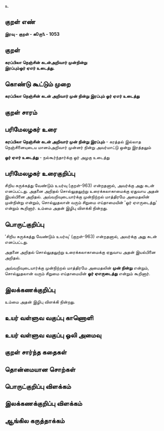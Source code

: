 உ

## குறள் எண் 

**இரவு - குறள் - க0ரு௩ - 1053**

## குறள் 

**கரப்பிலா நெஞ்சின் கடன்அறிவார் முன்நின்று  
இரப்பும்ஓர் ஏஎர் உடைத்து.** 

## கொண்டு கூட்டும் முறை

**கரப்பிலா நெஞ்சின் கடன் அறிவார் முன் நின்று இரப்பும் ஓர் ஏஎர் உடைத்து**

## குறள் சாரம் 


## பரிமேலழகர் உரை

**கரப்பிலா நெஞ்சின் கடன் அறிவார் முன் நின்று இரப்பும்** - கரத்தல் இல்லாத நெஞ்சினையுடைய மானம்அறிவார் முன்னர் நின்று அவர்மாட்டு ஒன்று இரத்தலும் 

**ஓர் ஏஎர் உடைத்து** - நல்கூர்ந்தார்க்கு ஓர் அழகு உடைத்து

## பரிமேலழகர் உரைகுறிப்பு   

சிறிய சுருக்கத்து வேண்டும் உயர்வு (குறள்-963) என்றதனால், அவர்க்கு அது கடன் எனப்பட்டது. அதனை அறிதல் சொல்லுதலுற்று உரைக்கலாகாமைக்கு ஏதுவாய அதன் இயல்பினை அறிதல். அவ்வறிவுடையார்க்கு முன்நிற்றல் மாத்திரமே அமைதலின் முன்நின்று என்றும், சொல்லுதலான் வரும் சிறுமை எய்தாமையின் 'ஓர் ஏஎருடைத்து' என்றும் கூறினார். உம்மை அதன் இழிபு விளக்கி நின்றது.

## பொருட்குறிப்பு 

'சிறிய சுருக்கத்து வேண்டும் உயர்வு' (குறள்-963) என்றதனால், அவர்க்கு அது கடன் எனப்பட்டது. 

அதனை அறிதல் சொல்லுதலுற்று உரைக்கலாகாமைக்கு ஏதுவாய அதன் இயல்பினை அறிதல். 

அவ்வறிவுடையார்க்கு முன்நிற்றல் மாத்திரமே அமைதலின் **முன் நின்று** என்றும், சொல்லுதலான் வரும் சிறுமை எய்தாமையின் **ஓர் ஏஎருடைத்து** என்றும் கூறினார். 

## இலக்கணக்குறிப்பு  

உம்மை அதன் இழிபு விளக்கி நின்றது.

## உயர் வள்ளுவ வகுப்பு காணொளி


## உயர் வள்ளுவ வகுப்பு ஒலி அமைவு 

 
## குறள் சார்ந்த கதைகள் 


## தொன்மையான சொற்கள்


## பொருட்குறிப்பு விளக்கம்


## இலக்கணக்குறிப்பு விளக்கம்


## ஆங்கில கருத்தாக்கம் 


